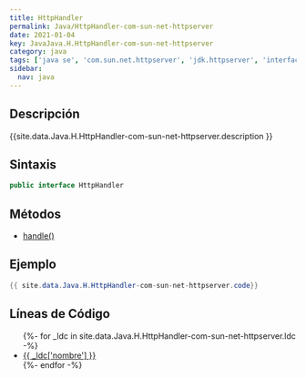 ```yaml
---
title: HttpHandler
permalink: Java/HttpHandler-com-sun-net-httpserver
date: 2021-01-04
key: JavaJava.H.HttpHandler-com-sun-net-httpserver
category: java
tags: ['java se', 'com.sun.net.httpserver', 'jdk.httpserver', 'interface java', 'Java 1.6']
sidebar: 
  nav: java
---
```


## Descripción
{{site.data.Java.H.HttpHandler-com-sun-net-httpserver.description }}

## Sintaxis
~~~java
public interface HttpHandler
~~~

## Métodos
* [handle()](/Java/HttpHandler-com-sun-net-httpserver/handle)

## Ejemplo
~~~java
{{ site.data.Java.H.HttpHandler-com-sun-net-httpserver.code}}
~~~

## Líneas de Código
<ul>
{%- for _ldc in site.data.Java.H.HttpHandler-com-sun-net-httpserver.ldc -%}
   <li>
       <a href="{{_ldc['url'] }}">{{ _ldc['nombre'] }}</a>
   </li>
{%- endfor -%}
</ul>
